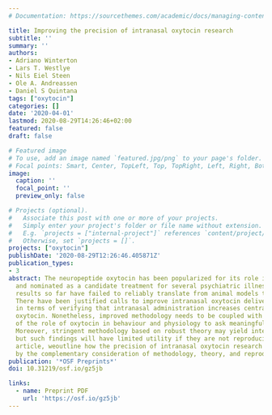 ```yaml
---
# Documentation: https://sourcethemes.com/academic/docs/managing-content/

title: Improving the precision of intranasal oxytocin research
subtitle: ''
summary: ''
authors:
- Adriano Winterton
- Lars T. Westlye
- Nils Eiel Steen
- Ole A. Andreassen
- Daniel S Quintana
tags: ["oxytocin"]
categories: []
date: '2020-04-01'
lastmod: 2020-08-29T14:26:46+02:00
featured: false
draft: false

# Featured image
# To use, add an image named `featured.jpg/png` to your page's folder.
# Focal points: Smart, Center, TopLeft, Top, TopRight, Left, Right, BottomLeft, Bottom, BottomRight.
image:
  caption: ''
  focal_point: ''
  preview_only: false

# Projects (optional).
#   Associate this post with one or more of your projects.
#   Simply enter your project's folder or file name without extension.
#   E.g. `projects = ["internal-project"]` references `content/project/deep-learning/index.md`.
#   Otherwise, set `projects = []`.
projects: ["oxytocin"]
publishDate: '2020-08-29T12:26:46.405871Z'
publication_types:
- 3
abstract: The neuropeptide oxytocin has been popularized for its role in social behaviour
  and nominated as a candidate treatment for several psychiatric illnesses.However,
  results so far have failed to reliably translate from animal models to human research.
  There have been justified calls to improve intranasal oxytocin delivery methodology,
  in terms of verifying that intranasal administration increases central levels of
  oxytocin. Nonetheless, improved methodology needs to be coupled with a robust theory
  of the role of oxytocin in behaviour and physiology to ask meaningful research questions.
  Moreover, stringent methodology based on robust theory may yield interesting results,
  but such findings will have limited utility if they are not reproducible. In this
  article, weoutline how the precision of intranasal oxytocin research can be improved
  by the complementary consideration of methodology, theory, and reproducibility.
publication: '*OSF Preprints*'
doi: 10.31219/osf.io/gz5jb

links:
  - name: Preprint PDF
    url: 'https://osf.io/gz5jb'
---
```

